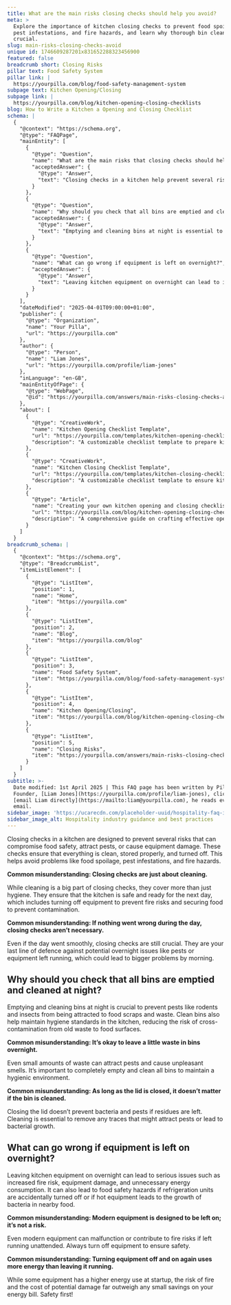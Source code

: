 ```yaml
---
title: What are the main risks closing checks should help you avoid?
meta: >
  Explore the importance of kitchen closing checks to prevent food spoilage,
  pest infestations, and fire hazards, and learn why thorough bin cleaning is
  crucial.
slug: main-risks-closing-checks-avoid
unique id: 1746609287201x831652288323456900
featured: false
breadcrumb short: Closing Risks
pillar text: Food Safety System
pillar link: |
  https://yourpilla.com/blog/food-safety-management-system
subpage text: Kitchen Opening/Closing
subpage link: |
  https://yourpilla.com/blog/kitchen-opening-closing-checklists
blog: How to Write a Kitchen a Opening and Closing Checklist
schema: |
  {
    "@context": "https://schema.org",
    "@type": "FAQPage",
    "mainEntity": [
      {
        "@type": "Question",
        "name": "What are the main risks that closing checks should help you avoid?",
        "acceptedAnswer": {
          "@type": "Answer",
          "text": "Closing checks in a kitchen help prevent several risks including food spoilage, pest infestations, and fire hazards. They ensure that everything is clean, stored appropriately, and that equipment is turned off. This addresses issues beyond mere cleaning by ensuring safety from potential overnight problems."
        }
      },
      {
        "@type": "Question",
        "name": "Why should you check that all bins are emptied and cleaned at night?",
        "acceptedAnswer": {
          "@type": "Answer",
          "text": "Emptying and cleaning bins at night is essential to prevent pests such as rodents and insects from being attracted to food scraps and waste. This practice helps to maintain high hygiene standards in the kitchen and reduces the risk of cross-contamination."
        }
      },
      {
        "@type": "Question",
        "name": "What can go wrong if equipment is left on overnight?",
        "acceptedAnswer": {
          "@type": "Answer",
          "text": "Leaving kitchen equipment on overnight can lead to increased fire risks, equipment damage, and unnecessary energy consumption. It poses safety hazards and could lead to food safety concerns if refrigeration units are turned off or if nearby food is exposed to heat, promoting bacterial growth."
        }
      }
    ],
    "dateModified": "2025-04-01T09:00:00+01:00",
    "publisher": {
      "@type": "Organization",
      "name": "Your Pilla",
      "url": "https://yourpilla.com"
    },
    "author": {
      "@type": "Person",
      "name": "Liam Jones",
      "url": "https://yourpilla.com/profile/liam-jones"
    },
    "inLanguage": "en-GB",
    "mainEntityOfPage": {
      "@type": "WebPage",
      "@id": "https://yourpilla.com/answers/main-risks-closing-checks-avoid"
    },
    "about": [
      {
        "@type": "CreativeWork",
        "name": "Kitchen Opening Checklist Template",
        "url": "https://yourpilla.com/templates/kitchen-opening-checklist",
        "description": "A customizable checklist template to prepare kitchens for operational duties, tailored to specific site requirements."
      },
      {
        "@type": "CreativeWork",
        "name": "Kitchen Closing Checklist Template",
        "url": "https://yourpilla.com/templates/kitchen-closing-checklist",
        "description": "A customizable checklist template to ensure kitchens are left in safe, clean, and secure conditions at the end of operations, tailored to specific site needs."
      },
      {
        "@type": "Article",
        "name": "Creating your own kitchen opening and closing checklists",
        "url": "https://yourpilla.com/blog/kitchen-opening-closing-checklists",
        "description": "A comprehensive guide on crafting effective opening and closing checklists for kitchen operations, ensuring safety and efficiency."
      }
    ]
  }
breadcrumb_schema: |
  {
    "@context": "https://schema.org",
    "@type": "BreadcrumbList",
    "itemListElement": [
      {
        "@type": "ListItem",
        "position": 1,
        "name": "Home",
        "item": "https://yourpilla.com"
      },
      {
        "@type": "ListItem",
        "position": 2,
        "name": "Blog",
        "item": "https://yourpilla.com/blog"
      },
      {
        "@type": "ListItem",
        "position": 3,
        "name": "Food Safety System",
        "item": "https://yourpilla.com/blog/food-safety-management-system"
      },
      {
        "@type": "ListItem",
        "position": 4,
        "name": "Kitchen Opening/Closing",
        "item": "https://yourpilla.com/blog/kitchen-opening-closing-checklists"
      },
      {
        "@type": "ListItem",
        "position": 5,
        "name": "Closing Risks",
        "item": "https://yourpilla.com/answers/main-risks-closing-checks-avoid"
      }
    ]
  }
subtitle: >-
  Date modified: 1st April 2025 | This FAQ page has been written by Pilla
  Founder, [Liam Jones](https://yourpilla.com/profile/liam-jones), click to
  [email Liam directly](https://mailto:liam@yourpilla.com), he reads every
  email.
sidebar_image: 'https://ucarecdn.com/placeholder-uuid/hospitality-faq-image.jpg'
sidebar_image_alt: Hospitality industry guidance and best practices
---
```

Closing checks in a kitchen are designed to prevent several risks that can compromise food safety, attract pests, or cause equipment damage. These checks ensure that everything is clean, stored properly, and turned off. This helps avoid problems like food spoilage, pest infestations, and fire hazards.

**Common misunderstanding: Closing checks are just about cleaning.**

While cleaning is a big part of closing checks, they cover more than just hygiene. They ensure that the kitchen is safe and ready for the next day, which includes turning off equipment to prevent fire risks and securing food to prevent contamination.

**Common misunderstanding: If nothing went wrong during the day, closing checks aren’t necessary.**

Even if the day went smoothly, closing checks are still crucial. They are your last line of defence against potential overnight issues like pests or equipment left running, which could lead to bigger problems by morning.

## Why should you check that all bins are emptied and cleaned at night?

Emptying and cleaning bins at night is crucial to prevent pests like rodents and insects from being attracted to food scraps and waste. Clean bins also help maintain hygiene standards in the kitchen, reducing the risk of cross-contamination from old waste to food surfaces.

**Common misunderstanding: It’s okay to leave a little waste in bins overnight.**

Even small amounts of waste can attract pests and cause unpleasant smells. It’s important to completely empty and clean all bins to maintain a hygienic environment.

**Common misunderstanding: As long as the lid is closed, it doesn’t matter if the bin is cleaned.**

Closing the lid doesn’t prevent bacteria and pests if residues are left. Cleaning is essential to remove any traces that might attract pests or lead to bacterial growth.

## What can go wrong if equipment is left on overnight?

Leaving kitchen equipment on overnight can lead to serious issues such as increased fire risk, equipment damage, and unnecessary energy consumption. It can also lead to food safety hazards if refrigeration units are accidentally turned off or if hot equipment leads to the growth of bacteria in nearby food.

**Common misunderstanding: Modern equipment is designed to be left on; it’s not a risk.**

Even modern equipment can malfunction or contribute to fire risks if left running unattended. Always turn off equipment to ensure safety.

**Common misunderstanding: Turning equipment off and on again uses more energy than leaving it running.**

While some equipment has a higher energy use at startup, the risk of fire and the cost of potential damage far outweigh any small savings on your energy bill. Safety first!
